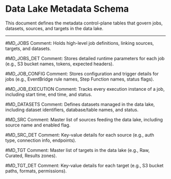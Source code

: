 # Data Lake Metadata Schema

This document defines the metadata control-plane tables that govern jobs, datasets, sources, and targets in the data lake.

---
#MD_JOBS
Comment: Holds high-level job definitions, linking sources, targets, and datasets.

#MD_JOBS_DET
Comment: Stores detailed runtime parameters for each job (e.g., S3 bucket names, tokens, expected headers).

#MD_JOB_CONFIG
Comment: Stores configuration and trigger details for jobs (e.g., EventBridge rule names, Step Function names, status flags).

#MD_JOB_EXECUTION
Comment: Tracks every execution instance of a job, including start time, end time, and status.

#MD_DATASETS
Comment: Defines datasets managed in the data lake, including dataset identifiers, database/table names, and status.

#MD_SRC
Comment: Master list of sources feeding the data lake, including source name and enabled flag.

#MD_SRC_DET
Comment: Key-value details for each source (e.g., auth type, connection info, endpoints).

#MD_TGT
Comment: Master list of targets in the data lake (e.g., Raw, Curated, Results zones).

#MD_TGT_DET
Comment: Key-value details for each target (e.g., S3 bucket paths, formats, permissions).
